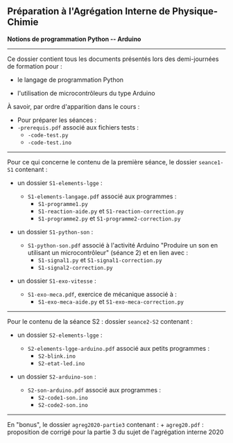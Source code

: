 **Préparation à l'Agrégation Interne de Physique-Chimie**
---------------------------

**Notions de programmation Python -- Arduino**

--------------------------------------

Ce dossier contient tous les documents présentés lors des demi-journées de formation pour  : 

- le langage de programmation Python

- l'utilisation de microcontrôleurs du type Arduino

À savoir, par ordre d'apparition dans le cours : 

- Pour préparer les séances : 
- `-prerequis.pdf` associé aux fichiers tests : 
	+ `-code-test.py`
	+ `-code-test.ino`

---------------------------------------

Pour ce qui concerne le contenu de la première séance, le dossier `seance1-S1` contenant : 

- un dossier `S1-elements-lgge` : 
	- `S1-elements-langage.pdf` associé aux programmes : 
		+ `S1-programme1.py`
		+ `S1-reaction-aide.py` et `S1-reaction-correction.py`
		+ `S1-programme2.py` et `S1-programme2-correction.py`

- un dossier `S1-python-son` : 
	- `S1-python-son.pdf` associé à l'activité Arduino "Produire un son en utilisant un microcontrôleur" (séance 2) et en lien avec : 
		+ `S1-signal1.py` et `S1-signal1-correction.py`
		+ `S1-signal2-correction.py`

- un dossier `S1-exo-vitesse` : 
	- `S1-exo-meca.pdf`, exercice de mécanique associé à : 
		+ `S1-exo-meca-aide.py` et `S1-exo-meca-correction.py`

---------------------------------------

Pour le contenu de la séance S2 : dossier `seance2-S2` contenant : 

- un dossier `S2-elements-lgge` : 
	- `S2-elements-lgge-arduino.pdf` associé aux petits programmes : 
		+ `S2-blink.ino`
		+ `S2-etat-led.ino`

- un dossier `S2-arduino-son` : 
	- `S2-son-arduino.pdf` associé aux programmes : 
		+ `S2-code1-son.ino`
		+ `S2-code2-son.ino`

<!--
	- `S2-exo-potar.pdf` associé aux petits programmes : 
		+ `S2-potentiometre1.ino`
		+ `S2-potentiometre2.ino`

	- `S2-charge-condo.pdf` associé aux programmes : 
		+ `S2-charge1.ino` et `S2-correc-charge1.ino`
		+ `S2-charge2.ino`
		+ `S2-exploitation1.py` et `S2-correc-exploitation1.py`
		+ `S2-correc-exploitation2.py`
		+ `S2-decharge1.ino`
		+ `S2-donnees1.csv`
		+ `S2-donnees2.csv`
		+ `S2-tangente.py`
	
	- `S2-bonus-condo.pdf` associé aux programmes : 
		+ `S2-bonus-correc-etatD13.ino`
		+ `S2-bonus-correc-charge3.ino`
		+ `S2-bonus-donnees3.csv`
-->

---------------------------------------

En "bonus", le dossier `agreg2020-partie3` contenant : 
	+ `agreg20.pdf` : proposition de corrigé pour la partie 3 du sujet de l'agrégation interne 2020

